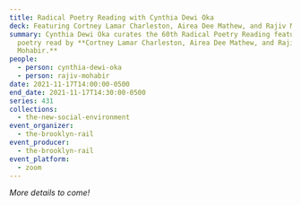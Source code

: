 ```yaml
---
title: Radical Poetry Reading with Cynthia Dewi Oka
deck: Featuring Cortney Lamar Charleston, Airea Dee Mathew, and Rajiv Mohabir
summary: Cynthia Dewi Oka curates the 60th Radical Poetry Reading featuring
  poetry read by **Cortney Lamar Charleston, Airea Dee Mathew, and Rajiv
  Mohabir.**
people:
  - person: cynthia-dewi-oka
  - person: rajiv-mohabir
date: 2021-11-17T14:00:00-0500
end_date: 2021-11-17T14:30:00-0500
series: 431
collections:
  - the-new-social-environment
event_organizer:
  - the-brooklyn-rail
event_producer:
  - the-brooklyn-rail
event_platform:
  - zoom
---
```

*More details to come!*